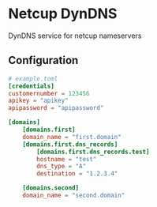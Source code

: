 # Netcup DynDNS

DynDNS service for netcup nameservers

## Configuration

```toml
# example.toml
[credentials]
customernumber = 123456
apikey = "apikey"
apipassword = "apipassword"

[domains]
    [domains.first]
    domain_name = "first.domain"
    [domains.first.dns_records]
        [domains.first.dns_records.test]
        hostname = "test"
        dns_type = "A"
        destination = "1.2.3.4"

    [domains.second]
    domain_name = "second.domain"
```
